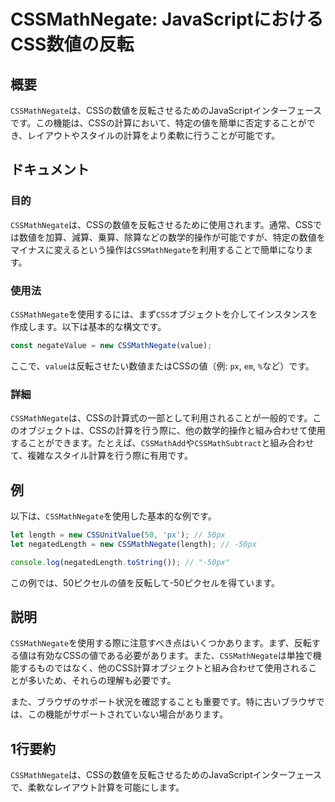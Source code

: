 <!--
Meta Description: # CSSMathNegate: JavaScriptにおけるCSS数値の反転 ## 概要 `CSSMathNegate`は、CSSの数値を反転させるためのJavaScriptインターフェースです。この機能は、CSSの計算において、特定の値を簡単に否定することができ、レイアウトやスタイルの計算をより...
Meta Keywords: cssmathnegate, new, 50px, javascript, value
-->

# CSSMathNegate: JavaScriptにおけるCSS数値の反転

## 概要
`CSSMathNegate`は、CSSの数値を反転させるためのJavaScriptインターフェースです。この機能は、CSSの計算において、特定の値を簡単に否定することができ、レイアウトやスタイルの計算をより柔軟に行うことが可能です。

## ドキュメント
### 目的
`CSSMathNegate`は、CSSの数値を反転させるために使用されます。通常、CSSでは数値を加算、減算、乗算、除算などの数学的操作が可能ですが、特定の数値をマイナスに変えるという操作は`CSSMathNegate`を利用することで簡単になります。

### 使用法
`CSSMathNegate`を使用するには、まず`CSS`オブジェクトを介してインスタンスを作成します。以下は基本的な構文です。

```javascript
const negateValue = new CSSMathNegate(value);
```

ここで、`value`は反転させたい数値またはCSSの値（例: `px`, `em`, `%`など）です。

### 詳細
`CSSMathNegate`は、CSSの計算式の一部として利用されることが一般的です。このオブジェクトは、CSSの計算を行う際に、他の数学的操作と組み合わせて使用することができます。たとえば、`CSSMathAdd`や`CSSMathSubtract`と組み合わせて、複雑なスタイル計算を行う際に有用です。

## 例
以下は、`CSSMathNegate`を使用した基本的な例です。

```javascript
let length = new CSSUnitValue(50, 'px'); // 50px
let negatedLength = new CSSMathNegate(length); // -50px

console.log(negatedLength.toString()); // "-50px"
```

この例では、50ピクセルの値を反転して-50ピクセルを得ています。

## 説明
`CSSMathNegate`を使用する際に注意すべき点はいくつかあります。まず、反転する値は有効なCSSの値である必要があります。また、`CSSMathNegate`は単独で機能するものではなく、他のCSS計算オブジェクトと組み合わせて使用されることが多いため、それらの理解も必要です。

また、ブラウザのサポート状況を確認することも重要です。特に古いブラウザでは、この機能がサポートされていない場合があります。

## 1行要約
`CSSMathNegate`は、CSSの数値を反転させるためのJavaScriptインターフェースで、柔軟なレイアウト計算を可能にします。